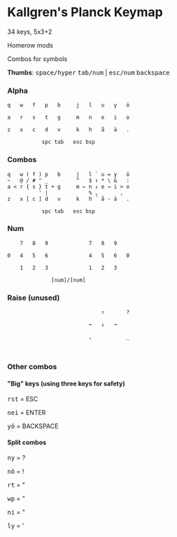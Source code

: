 # Kallgren's Planck Keymap

34 keys, 5x3+2

Homerow mods

Combos for symbols

**Thumbs**: <kbd>space/hyper</kbd> <kbd>tab/num</kbd> | <kbd>esc/num</kbd> <kbd>backspace</kbd>

### Alpha
```
q   w   f   p   b     j   l   u   y   ö
                                       
a   r   s   t   g     m   n   e   i   o
                                       
z   x   c   d   v     k   h   å   ä   .
                                       
           spc tab   esc bsp           
```

### Combos
```
q   w ( f ) p   b     j   l ` u = y   ö
~   @ / # " _         ^   $ ↑ * \ &   :
a < r { s } t + g     m ← n ↓ e → i > o
          ' |             % ,       ,  
z   x [ c ] d   v     k   h ´ å - ä   .
                                       
           spc tab   esc bsp           
```

### Num
```
    7   8   9             7   8   9    
                                       
0   4   5   6             4   5   6   0
                                       
    1   2   3             1   2   3    
                                       
              [num]/[num]              
```

### Raise (unused)
```
                              ↑       ?
                                       
                          ←   ↓   →    
                                       
                          ,           _
                                       
                                       
```

### Other combos
#### "Big" keys (using three keys for safety)

<kbd>r</kbd><kbd>s</kbd><kbd>t</kbd> = ESC

<kbd>n</kbd><kbd>e</kbd><kbd>i</kbd> = ENTER

<kbd>y</kbd><kbd>ö</kbd> = BACKSPACE

#### Split combos

<kbd>n</kbd><kbd>y</kbd> = ?

<kbd>n</kbd><kbd>ö</kbd> = !

<kbd>r</kbd><kbd>t</kbd> = "

<kbd>w</kbd><kbd>p</kbd> = "

<kbd>n</kbd><kbd>i</kbd> = "

<kbd>l</kbd><kbd>y</kbd> = '
